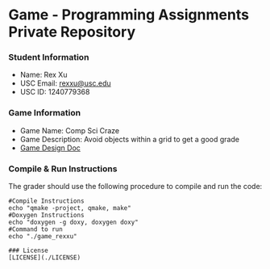 # Game - Programming Assignments Private Repository
### Student Information
  + Name: Rex Xu
  + USC Email: rexxu@usc.edu
  + USC ID: 1240779368

### Game Information
  + Game Name: Comp Sci Craze
  + Game Description: Avoid objects within a grid to get a good grade
  + [Game Design Doc](GameDesignDoc.md)


### Compile & Run Instructions
The grader should use the following procedure to compile and run the code:
```shell
#Compile Instructions
echo "qmake -project, qmake, make"
#Doxygen Instructions
echo "doxygen -g doxy, doxygen doxy"
#Command to run
echo "./game_rexxu"

### License
[LICENSE](./LICENSE)
```
